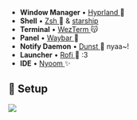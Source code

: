 * **Window Manager** • [Hyprland ](https://github.com/hyprwm/Hyprland) 💮
* **Shell** • [Zsh ](https://www.zsh.org) 🌠 & [starship](https://github.com/starship/starship) 
* **Terminal** • [WezTerm ](https://sw.kovidgoyal.net/kitty/) 😽 
* **Panel** • [Waybar ](https://packages.gentoo.org/packages/gui-apps/waybar) 🍑 
* **Notify Daemon** • [Dunst ](https://packages.gentoo.org/packages/x11-misc/dunst) 📠 nyaa~!
* **Launcher** • [Rofi ](https://github.com/davatorium/rofi) 🎑 :3 
* **IDE** • [Nyoom ](https://github.com/nyoom-engineering/nyoom.nvim) ✨

## 💮 Setup

<img src="https://live.staticflickr.com/65535/52779086298_ef353fd410_o.png">
